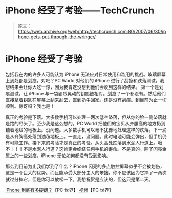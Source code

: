 # iPhone 经受了考验——TechCrunch

> 原文：<https://web.archive.org/web/http://techcrunch.com:80/2007/06/30/iphone-gets-put-through-the-wringer/>

# iPhone 经受了考验

包括我在内的许多人可能认为 iPhone 无法应对日常使用和滥用的挑战。玻璃屏幕上到处都是划痕，对吧？PC World 对他们的 iPhone 进行了刮擦和跌落测试。我想结果会让你大吃一惊，因为我肯定没想到他们会收到这样的结果。
 第一个是划痕测试，让 iPhone 与一袋剧烈晃动的钥匙链相对。划痕？一个都没有。然后他们直接拿着钥匙在屏幕上刮来刮去，直到奶牛回家。还是没有刮痕。到目前为止一切顺利。惊讶吗？我也是！

真正的考验是下落。大多数手机可以处理一两次低空坠落，但从你的脸一侧坠落就是路的尽头了。至少我是这么想的。PC World 把他们的宝贝从齐腰高的地方扔到铺着地毯的地板上。没问题。大多数手机可以毫不犹豫地处理这样的跌落。下一滴是从齐胸高处落到油毡地板上。一直走，没问题。此时电池可能会弹出，但手机仍有可能工作。接下来的考验才是真正的考验。从头高处跌落到水泥人行道上。哦不！！！不是水泥人行道？这肯定会终结任何手机的寿命。不是真的。除了闪亮金属上的一些划痕，iPhone 无论如何都没有受到影响。

那么到目前为止我们学到了什么？iPhone 闪亮的多点触控屏幕似乎不会被划伤，这是一个巨大的优势。而且能承受大部分主人的笨拙。你不应该因为它摔了一两次就过分摔它，但是你可以放松一下。我想祝贺是应该的，但这只是第二天。

[iPhone 到底有多硬朗？](https://web.archive.org/web/20190106012531/http://www.pcworld.com/article/id,133636-pg,1/article.html)【PC 世界】
[视频](https://web.archive.org/web/20190106012531/http://www.pcworld.com/video/id,545-page,1-bid,0/video.html)【PC 世界】